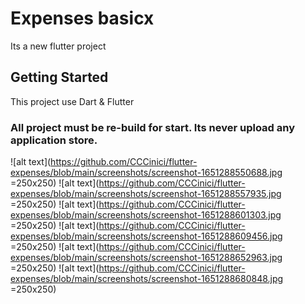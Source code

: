 # Expenses basicx

Its a new flutter project

## Getting Started

This project use Dart & Flutter 

### All project must be re-build for start. Its never upload any application store.

![alt text](https://github.com/CCCinici/flutter-expenses/blob/main/screenshots/screenshot-1651288550688.jpg =250x250)
![alt text](https://github.com/CCCinici/flutter-expenses/blob/main/screenshots/screenshot-1651288557935.jpg =250x250)
![alt text](https://github.com/CCCinici/flutter-expenses/blob/main/screenshots/screenshot-1651288601303.jpg =250x250)
![alt text](https://github.com/CCCinici/flutter-expenses/blob/main/screenshots/screenshot-1651288609456.jpg =250x250)
![alt text](https://github.com/CCCinici/flutter-expenses/blob/main/screenshots/screenshot-1651288652963.jpg =250x250)
![alt text](https://github.com/CCCinici/flutter-expenses/blob/main/screenshots/screenshot-1651288680848.jpg =250x250)
